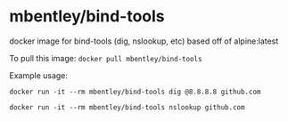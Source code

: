 mbentley/bind-tools
===================

docker image for bind-tools (dig, nslookup, etc)
based off of alpine:latest

To pull this image:
`docker pull mbentley/bind-tools`

Example usage:

`docker run -it --rm mbentley/bind-tools dig @8.8.8.8 github.com`

`docker run -it --rm mbentley/bind-tools nslookup github.com`
